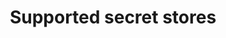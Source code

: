 ---
type: docs
title: "Supported secret stores"
linkTitle: "Supported secret stores"
weight: 20000
description: List of all the supported secret stores that can interface with Dapr
simple_list: true
---